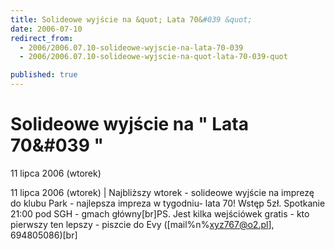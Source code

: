 ```yaml
---
title: Solideowe wyjście na &quot; Lata 70&#039 &quot;
date: 2006-07-10
redirect_from: 
  - 2006/2006.07.10-solideowe-wyjscie-na-lata-70-039
  - 2006/2006.07.10-solideowe-wyjscie-na-quot-lata-70-039-quot

published: true
---
```




# Solideowe wyjście na &quot; Lata 70&#039 &quot;

<time>11 lipca 2006 (wtorek)</time>

11 lipca 2006 (wtorek) | Najbliższy wtorek - solideowe wyjście na imprezę do klubu Park - najlepsza impreza w tygodniu- lata 70! Wstęp 5zł.  Spotkanie 21:00 pod SGH - gmach główny[br]PS. Jest kilka wejściówek gratis - kto pierwszy ten lepszy - piszcie do Evy ([mail%n%xyz767@o2.pl], 694805086)[br]

<!--CONTENT FROM OLD SERVER (jos before 2013): 11 lipca 2006 (wtorek) | Najbliższy wtorek - solideowe wyjście na imprezę do klubu Park - najlepsza impreza w tygodniu- lata 70! Wstęp 5zł.  Spotkanie 21:00 pod SGH - gmach główny[br]PS. Jest kilka wejściówek gratis - kto pierwszy ten lepszy - piszcie do Evy ([mail%n%xyz767@o2.pl], 694805086)[br]
-->

<!--{{json:{"created_date":"2006-07-10 12:19:50","publish_down":"0000-00-00 00:00:00","id":"371"}}}-->
